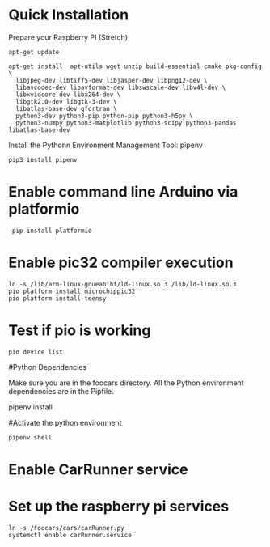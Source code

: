 Quick Installation
====

Prepare your Raspberry PI (Stretch)
```
apt-get update 

apt-get install  apt-utils wget unzip build-essential cmake pkg-config \
  libjpeg-dev libtiff5-dev libjasper-dev libpng12-dev \
  libavcodec-dev libavformat-dev libswscale-dev libv4l-dev \
  libxvidcore-dev libx264-dev \
  libgtk2.0-dev libgtk-3-dev \
  libatlas-base-dev gfortran \
  python3-dev python3-pip python-pip python3-h5py \
  python3-numpy python3-matplotlib python3-scipy python3-pandas libatlas-base-dev
```

Install the Pythonn Environment Management Tool: pipenv

```
pip3 install pipenv
```


# Enable command line Arduino via platformio
```
 pip install platformio
```

# Enable pic32 compiler execution
```
ln -s /lib/arm-linux-gnueabihf/ld-linux.so.3 /lib/ld-linux.so.3
pio platform install microchippic32
pio platform install teensy
```

# Test if pio is working
```
pio device list 
```

#Python Dependencies

Make sure you are in the foocars directory. All the Python environment dependencies are in the Pipfile.

pipenv install

#Activate the python environment
```
pipenv shell
```

# Enable CarRunner service

# Set up the raspberry pi services
```
ln -s /foocars/cars/carRunner.py
systemctl enable carRunner.service
```
